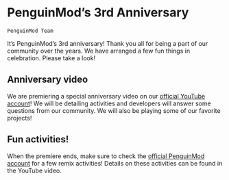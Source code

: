 # PenguinMod’s 3rd Anniversary

<!-- Try not to touch the ```host or ```collab sections, they are direct user links -->
<!-- You should translate ```warning sections though. -->
```host
PenguinMod Team
```

It’s PenguinMod’s 3rd anniversary! Thank you all for being a part of our community over the years. We have arranged a few fun things in celebration. Please take a look!

## Anniversary video
We are premiering a special anniversary video on our [official YouTube account](https://youtu.be/uLuUkeFS39o)! We will be detailing activities and developers will answer some questions from our community. We will also be playing some of our favorite projects!

## Fun activities!
When the premiere ends, make sure to check the [official PenguinMod account](https://penguinmod.com/profile?user=Pang) for a few remix activities! Details on these activities can be found in the YouTube video.
